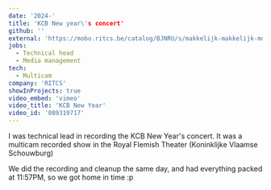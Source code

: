 ```yaml
---
date: '2024-'
title: 'KCB New year\'s concert'
github: ''
external: 'https://mobo.ritcs.be/catalog/BJNRU/s/makkelijk-makkelijk-monokimono'
jobs:
  - Technical head
  - Media management
tech:
  - Multicam
company: 'RITCS'
showInProjects: true
video_embed: 'vimeo'
video_title: 'KCB New Year'
video_id: '089319717'
---
```


I was technical lead in recording the KCB New Year's concert. It was a multicam recorded show in the Royal Flemish Theater (Koninklijke Vlaamse Schouwburg)

We did the recording and cleanup the same day, and had everything packed at 11:57PM, so we got home in time :p
